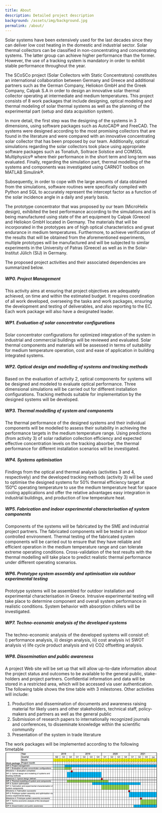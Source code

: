 ```yaml
---
title: About
description: Detailed project description
background: /assets/img/background.jpg
permalink: /about/
---
```



Solar systems have been extensively used for the last decades since they can
deliver low cost heating in the domestic and industrial sector.
Solar thermal collectors can be classified in non-concentrating and
concentrating systems.
The latter group can achieve higher performance than the former.
However, the use of a tracking system is mandatory in order to exhibit stable
performance throughout the year.  

The SCoSCo project (Solar Collectors with Static Concentrators) constitutes an
international collaboration between Germany and Greece and additional partners
such as the German Company, Heliokon GmbH and the Greek Company, Calpak S.A
in order to design an innovative solar thermal collector operating at
intermediate and medium temperatures.
This project consists of 8 work packages that include designing, optical
modeling and thermal modeling of solar thermal systems as well as the planning
of the experimental part (setup and data acquisition system).

In more detail, the first step was the designing of the systems in 3 dimensions,
using software packages such as AutoCAD® and FreeCAD.
The systems were designed according to the most promising collectors that are
found in the literature and were compared with an innovative concentrating
solar collector that has been proposed by our team.
Additionally, optical simulations regarding the solar collectors took place
using appropriate software packages such as Tonatiuh, Soltrace Solstice and
COMSOL Multiphysics® where their performance in the short term and long term
was evaluated.
Finally, regarding the simulation part, thermal modelling of the systems and
components was investigated using CARNOT toolbox on MATLAB Simulink®.

Subsequently, in order to cope with the large amounts of data obtained from the
simulations, software routines were specifically compiled with Python and SQL
to accurately represent the intercept factor as a function of the solar
incidence angle in a daily and yearly basis.  

The prototype concentrator that was proposed by our team (MicroHelix design),
exhibited the best performance according to the simulations and is being
manufactured using state of the art equipment by Calpak (Greece) and
Heliokon GmbH located in Germany.
The materials that will be incorporated in
the prototypes are of high optical characteristics and great endurance in
medium temperatures.
Furthermore, to achieve verification of the results that will be obtained from
the aforementioned experiments, multiple prototypes will be manufactured and
will be subjected to similar experiments in the University of Patras (Greece)
as well as in the Solar-Institut Jülich (SIJ) in Germany.

The proposed project activities and their associated dependencies are summarized
below.

##### WP0. Project Management

This activity aims at ensuring that project objectives are adequately achieved,
on time and within the estimated budget.
It requires coordination of all work developed, overseeing the tasks and work
packages, ensuring the development and testing of deliverables, and also
reporting to the EC.
Each work package will also have a designated leader.

##### WP1. Evaluation of solar concentrator configurations

Solar concentrator configurations for optimized integration of the system in
industrial and commercial buildings will be reviewed and evaluated.
Solar thermal components and materials will be assessed in terms of suitability
for medium temperature operation, cost and ease of application in building
integrated systems.

##### WP2. Optical design and modelling of systems and tracking methods

Based on the evaluation of activity 2, optical components for systems will be
designed and modeled to evaluate optical performance.
Three dimensional simulations will be carried out for different installation
configurations.
Tracking methods suitable for implementation by the designed systems will be
developed.

##### WP3. Thermal modelling of system and components

The thermal performance of the designed systems and their individual components
will be modelled to assess their suitability in achieving the performance
targets in the medium temperature range.
Using predictions (from activity 3) of solar radiation collection efficiency
and expected effective concentration levels on the tracking absorber, the
thermal performance for different installation scenarios will be investigated.


##### WP4. Systems optimisation

Findings from the optical and thermal analysis (activities 3 and 4,
respectively) and the developed tracking methods (activity 3) will be used
to optimise the designed systems for 50% thermal efficiency target at 150°C
operating temperature to use the medium temperature heat for space cooling
applications and offer the relative advantages easy integration in industrial
buildings, and production of low temperature heat.

##### WP5. Fabrication and indoor experimental characterisation of system components

Components of the systems will be fabricated by the SME and industrial project
partners.
The fabricated components will be tested in an indoor controlled environment.
Thermal testing of the fabricated system components will be carried out to
ensure that they have reliable and efficient operation in the medium
temperature range and can tolerate extreme operating conditions.
Cross-validation of the test results with the thermal modelling will take
place to predict realistic thermal performance under different operating
scenarios.

##### WP6. Prototype system assembly and optimisation via outdoor experimental testing

Prototype systems will be assembled for outdoor installation and experimental
characterisation in Greece. Intrusive experimental testing will take place to
determine component and overall system performance in realistic conditions.
System behavior with absorption chillers will be investigated.

##### WP7. Techno-economic analysis of the developed systems
The techno-economic analysis of the developed systems will consist of:  
i)  performance analysis, ii) design analysis, iii) cost analysis
iv) SWOT analysis v) life cycle product analysis and
vi) CO2 offsetting analysis.

##### WP8. Dissemination and public awareness

A project Web site will be set up that will allow up-to-date information about
the project status and outcomes to be available to the general public,
stake-holders and project partners.
Confidential information and data will be stored in a restricted area, which
will be accessed via user authentication.
The following table shows the time table with 3 milestones.
Other activities will include:
1. Production and dissemination of documents and awareness raising material for
likely users and other stakeholders, technical staff, policy-makers and
partners as well as the general public
2. Submission of research papers to internationally recognized
journals and conferences, to disseminate knowledge within the scientific
community
3. Presentation of the system in trade literature


The work packages will be implemented according to the following timetable
![timetable](/assets/img/timetable.png)
